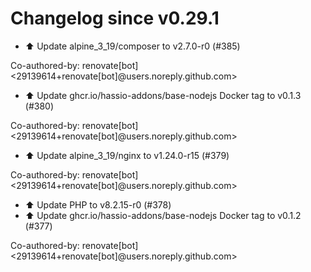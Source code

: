 # Changelog since v0.29.1
- ⬆️ Update alpine_3_19/composer to v2.7.0-r0 (#385)

Co-authored-by: renovate[bot] <29139614+renovate[bot]@users.noreply.github.com> 
- ⬆️ Update ghcr.io/hassio-addons/base-nodejs Docker tag to v0.1.3 (#380)

Co-authored-by: renovate[bot] <29139614+renovate[bot]@users.noreply.github.com> 
- ⬆️ Update alpine_3_19/nginx to v1.24.0-r15 (#379)

Co-authored-by: renovate[bot] <29139614+renovate[bot]@users.noreply.github.com> 
- ⬆️ Update PHP to v8.2.15-r0 (#378) 
- ⬆️ Update ghcr.io/hassio-addons/base-nodejs Docker tag to v0.1.2 (#377)

Co-authored-by: renovate[bot] <29139614+renovate[bot]@users.noreply.github.com> 
